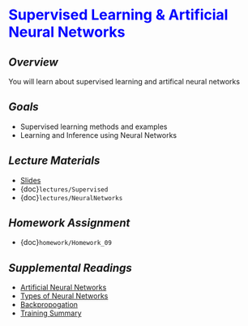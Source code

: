 # <span style="color: blue;"><b>Supervised Learning & Artificial Neural Networks</b></span>

## *Overview*
You will learn about supervised learning and artifical neural networks

## *Goals*
* Supervised learning methods and examples
* Learning and Inference using Neural Networks

## *Lecture Materials*
* [Slides](https://docs.google.com/presentation/d/1vyg7eSo5XaUAtYDwxmLY5qeUrwKxKqJcEEHPB40yVpE/edit?usp=sharing)
* {doc}`lectures/Supervised`
* {doc}`lectures/NeuralNetworks`

## *Homework Assignment*
* {doc}`homework/Homework_09`

## *Supplemental Readings*
* [Artificial Neural Networks](https://en.wikipedia.org/wiki/Artificial_neural_network)
* [Types of Neural Networks](https://towardsdatascience.com/the-mostly-complete-chart-of-neural-networks-explained-3fb6f2367464)
* [Backpropogation](https://en.wikipedia.org/wiki/Backpropagation)
* [Training Summary](https://google-developers.appspot.com/machine-learning/crash-course/backprop-scroll/)
